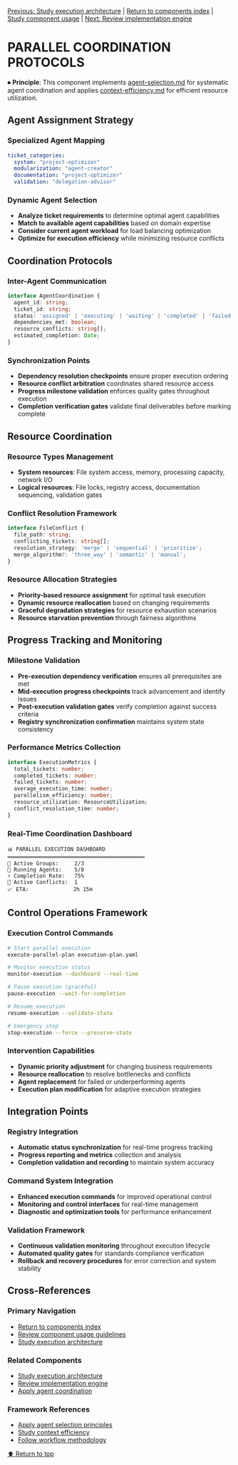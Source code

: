 
[Previous: Study execution architecture](execution-architecture-core.md) | [Return to components index](README.md) | [Study component usage](../../components/COMPONENT_USAGE.md) | [Next: Review implementation engine](parallel-implementation-engine.md)

# PARALLEL COORDINATION PROTOCOLS

⏺ **Principle**: This component implements [agent-selection.md](../../principles/agent-selection.md) for systematic agent coordination and applies [context-efficiency.md](../../principles/context-efficiency.md) for efficient resource utilization.

## Agent Assignment Strategy

### Specialized Agent Mapping
```yaml
ticket_categories:
  system: "project-optimizer"
  modularization: "agent-creator"
  documentation: "project-optimizer"
  validation: "delegation-advisor"
```

### Dynamic Agent Selection
- **Analyze ticket requirements** to determine optimal agent capabilities
- **Match to available agent capabilities** based on domain expertise
- **Consider current agent workload** for load balancing optimization
- **Optimize for execution efficiency** while minimizing resource conflicts

## Coordination Protocols

### Inter-Agent Communication
```typescript
interface AgentCoordination {
  agent_id: string;
  ticket_id: string;
  status: 'assigned' | 'executing' | 'waiting' | 'completed' | 'failed';
  dependencies_met: boolean;
  resource_conflicts: string[];
  estimated_completion: Date;
}
```

### Synchronization Points
- **Dependency resolution checkpoints** ensure proper execution ordering
- **Resource conflict arbitration** coordinates shared resource access
- **Progress milestone validation** enforces quality gates throughout execution
- **Completion verification gates** validate final deliverables before marking complete

## Resource Coordination

### Resource Types Management
- **System resources**: File system access, memory, processing capacity, network I/O
- **Logical resources**: File locks, registry access, documentation sequencing, validation gates

### Conflict Resolution Framework
```typescript
interface FileConflict {
  file_path: string;
  conflicting_tickets: string[];
  resolution_strategy: 'merge' | 'sequential' | 'prioritize';
  merge_algorithm?: 'three_way' | 'semantic' | 'manual';
}
```

### Resource Allocation Strategies
- **Priority-based resource assignment** for optimal task execution
- **Dynamic resource reallocation** based on changing requirements
- **Graceful degradation strategies** for resource exhaustion scenarios
- **Resource starvation prevention** through fairness algorithms

## Progress Tracking and Monitoring

### Milestone Validation
- **Pre-execution dependency verification** ensures all prerequisites are met
- **Mid-execution progress checkpoints** track advancement and identify issues
- **Post-execution validation gates** verify completion against success criteria
- **Registry synchronization confirmation** maintains system state consistency

### Performance Metrics Collection
```typescript
interface ExecutionMetrics {
  total_tickets: number;
  completed_tickets: number;
  failed_tickets: number;
  average_execution_time: number;
  parallelism_efficiency: number;
  resource_utilization: ResourceUtilization;
  conflict_resolution_time: number;
}
```

### Real-Time Coordination Dashboard
```
📊 PARALLEL EXECUTION DASHBOARD
═══════════════════════════════════════════
🎯 Active Groups:     2/3
🔄 Running Agents:    5/8
⚡ Completion Rate:   75%
🚨 Active Conflicts:  1
📈 ETA:              2h 15m
```

## Control Operations Framework

### Execution Control Commands
```bash
# Start parallel execution
execute-parallel-plan execution-plan.yaml

# Monitor execution status
monitor-execution --dashboard --real-time

# Pause execution (graceful)
pause-execution --wait-for-completion

# Resume execution
resume-execution --validate-state

# Emergency stop
stop-execution --force --preserve-state
```

### Intervention Capabilities
- **Dynamic priority adjustment** for changing business requirements
- **Resource reallocation** to resolve bottlenecks and conflicts
- **Agent replacement** for failed or underperforming agents
- **Execution plan modification** for adaptive execution strategies

## Integration Points

### Registry Integration
- **Automatic status synchronization** for real-time progress tracking
- **Progress reporting and metrics** collection and analysis
- **Completion validation and recording** to maintain system accuracy

### Command System Integration
- **Enhanced execution commands** for improved operational control
- **Monitoring and control interfaces** for real-time management
- **Diagnostic and optimization tools** for performance enhancement

### Validation Framework
- **Continuous validation monitoring** throughout execution lifecycle
- **Automated quality gates** for standards compliance verification
- **Rollback and recovery procedures** for error correction and system stability

## Cross-References

### Primary Navigation
- [Return to components index](README.md)
- [Review component usage guidelines](../../components/COMPONENT_USAGE.md)
- [Study execution architecture](execution-architecture-core.md)

### Related Components
- [Study execution architecture](execution-architecture-core.md)
- [Review implementation engine](parallel-implementation-engine.md)
- [Apply agent coordination](parallel-agent-coordination.md)

### Framework References
- [Apply agent selection principles](../../principles/agent-selection.md)
- [Study context efficiency](../../principles/context-efficiency.md)
- [Follow workflow methodology](../../principles/workflow.md)

[⬆ Return to top](#parallel-coordination-protocols)
